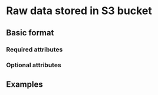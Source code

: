 # Raw data stored in S3 bucket

## Basic format

### Required attributes

### Optional attributes

## Examples
